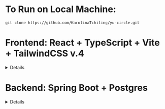 


# To Run on Local Machine:

```
git clone https://github.com/KarolinaTchiling/yu-circle.git
```
# Frontend: React + TypeScript + Vite + TailwindCSS v.4
<details>

1. Install [bun](https://bun.sh/)

2. Install dependencies

```
cd frontend

bun install
```

3. Run Frontend

```
bun run dev
```

Tailwind Documentation (v.4): https://tailwindcss.com/docs/styling-with-utility-classes
</details>

# Backend: Spring Boot + Postgres

<details>


## MarketplaceService
<details>
Runs the same way as the other services.
     
Get all products:
```
curl -X GET http://localhost:8080/marketplace/products
```
     
Get product by id:
```
curl -X GET http://localhost:8080/marketplace/products/{id}
```
     
Add a product:
```
curl -X POST http://localhost:8080/marketplace/products \
  -H "Content-Type: application/json" \
  -d '{
    "productName": " Test",
    "username": "bob",
    "description": "test",
    "price": 19.99,
    "downloadUrl": "http://google.com/"
  }'
```

Update a product:
```
curl -X PUT http://localhost:8080/marketplace/products/{id} \
  -H "Content-Type: application/json" \
  -d '{
    "productName": " Test",
    "username": "bob",
    "description": "test",
    "price": 19.99,
    "downloadUrl": "http://google.com/"
  }'
```

</details>
## ProfileService:
<details>
Assuming you are using eclipse, follow these steps:

1. Open eclipse, and go to the top menu to select Help > Eclipse Marketplace.

2. Search for 'Spring Boot'.

3. Install Spring Tools 4.28.

4. Restart eclipse and import the project into your workspace.

5. Open the Azure website, find the yucircle database, and start it.

6. Back in eclipse, right click on the project folder and select Run As > Spring Boot App.


Get all users:
```
curl -X GET "http://localhost:8080/profiles"
```

Get a user (the username is in the url, in this example it is "test"):
```
curl -X GET "http://localhost:8080/profiles/bio/jdoe"
```

Get a user bio (the username is in the url, in this example it is "test"):
```
curl -X GET "http://localhost:8080/profiles/bio/jdoe"
```

Adding a user:
```
curl -X POST "http://localhost:8080/profiles" \
     -H "Content-Type: application/json" \
     -d '{
            "username": "test",
            "password": "dog",
            "york_id": "123444231",
            "firstname": "Test",
            "lastname": "Test",
            "email": "test@gmail.com",
            "phone_number": 1234567890,
            "bio": "Test"
         }'
```

Update a user (the username is in the url, in this example it is "test"):
```
curl -X PUT "http://localhost:8080/profiles/test" \
     -H "Content-Type: application/json" \
     -d '{
            "yorkId": "123444231",
            "firstname": "Test",
            "lastname": "Test",         
            "email": "test@gmail.com",
            "phoneNumber": "1234567890"
         }'
```

Change a password (the username is in the url, in this example it is "test"):
```
curl -X PUT "http://localhost:8080/profiles/changepass/test" \
     -H "Content-Type: application/json" \
     -d '{
            "password": "dog"
         }'
```

Update a bio (the username is in the url, in this example it is "test"):
```
curl -X PUT "http://localhost:8080/profiles/bio/test" \
     -H "Content-Type: application/json" \
     -d '{
            "bio": "new bio."
         }'
```

Delete a user (the username is in the url, in this example it is "test"):
```
curl -X DELETE "http://localhost:8080/profiles/test"
```


Authentication:
```
curl -X POST http://localhost:8080/profiles/login \
     -H "Content-Type: application/json" \
     -d '{"username": "bob", "password": "password"}'
```

</details>

## DiscourseService:
<details>
To run, follow the same steps as outlined in the ProfileService.

### Posts:
##### Get all posts:
```
curl -X GET http://localhost:8080/posts
```

##### Get one post:

```
// The postId is in the URL (in this example it is '/1').
curl -X GET http://localhost:8080/posts/1
```

##### Add a post:
```
curl -X POST http://localhost:8080/posts \
     -H "Content-Type: application/json" \
     -d '{
           "content": "CS is so fun",
           "username": "bob",
           "title": "wow"
         }'
```

##### Delete a post:
```
curl -X DELETE http://localhost:8080/posts \
```

##### Update a post:

```
// The postId is in the URL (in this example it is the '/1').
curl -X PUT http://localhost:8080/posts/1 \
     -H "Content-Type: application/json" \
     -d '{
           "content": "updated text.",
           "title": "New Title"
         }'
```



### Comments:
##### Get all comments:
```
curl -X GET http://localhost:8080/comments
```

##### Get one comment:

```
// The commentId is in the URL (in this example it is '/1').
curl -X GET http://localhost:8080/comments/1
```

##### Get comments by post:

```
// The postId is in the URL (in this example it is '/1').
curl -X GET http://localhost:8080/comments/posts/1
```

##### Add a comment (top level comment):

```
curl -X POST http://localhost:8080/comments\
     -H "Content-Type: application/json" \
     -d '{
           "content": "CS is so fun",
           "username": "bob",
           "postId": 1
         }'
```

##### Add a comment reply (when comment is not a top level comment, in this case the parent commentId is 3):

```
// Make sure to include the parentId, so that this replies to 
// a comment, and not a post.
curl -X POST http://localhost:8080/comments\
     -H "Content-Type: application/json" \
     -d '{
           "content": "CS is so fun",
           "username": "bob",
           "postId": 1,
           "parentId": 3
         }'
```

##### Delete a comment:

```
// The commentId is in the URL (in this example it is the '/1').
curl -X DELETE http://localhost:8080/comments/delete/1 \
```

##### Update a comment:

```
// The commentId is in the URL (in this example it is the '/1').
curl -X PUT http://localhost:8080/comments/update/1 \
     -H "Content-Type: application/json" \
     -d '{
           "content": "updated text.",
         }'
```
</details>
</details>
